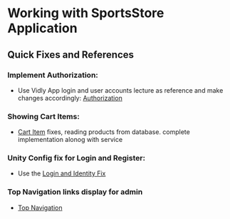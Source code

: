 # Working with SportsStore Application

## Quick Fixes and References

### Implement Authorization: 
- Use Vidly App login and user accounts lecture as reference and make changes accordingly: [Authorization](Authorization.md)

### Showing Cart Items:
- [Cart Item](CartItem.md) fixes, reading products from database. complete implementation alonog with service

### Unity Config fix for Login and Register:
- Use the [Login and Identity Fix](LoginAndIdentityFix.md)

### Top Navigation links display for admin
- [Top Navigation](TopNavigation.md)